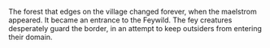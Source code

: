 The forest that edges on the village changed forever, when the maelstrom appeared. It became an entrance to the Feywild. The fey creatures desperately guard the border, in an attempt to keep outsiders from entering their domain.